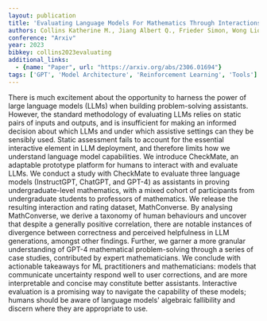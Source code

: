 ```yaml
---
layout: publication
title: 'Evaluating Language Models For Mathematics Through Interactions'
authors: Collins Katherine M., Jiang Albert Q., Frieder Simon, Wong Lionel, Zilka Miri, Bhatt Umang, Lukasiewicz Thomas, Wu Yuhuai, Tenenbaum Joshua B., Hart William, Gowers Timothy, Li Wenda, Weller Adrian, Jamnik Mateja
conference: "Arxiv"
year: 2023
bibkey: collins2023evaluating
additional_links:
  - {name: "Paper", url: "https://arxiv.org/abs/2306.01694"}
tags: ['GPT', 'Model Architecture', 'Reinforcement Learning', 'Tools']
---
```

There is much excitement about the opportunity to harness the power of large
language models (LLMs) when building problem-solving assistants. However, the
standard methodology of evaluating LLMs relies on static pairs of inputs and
outputs, and is insufficient for making an informed decision about which LLMs
and under which assistive settings can they be sensibly used. Static assessment
fails to account for the essential interactive element in LLM deployment, and
therefore limits how we understand language model capabilities. We introduce
CheckMate, an adaptable prototype platform for humans to interact with and
evaluate LLMs. We conduct a study with CheckMate to evaluate three language
models (InstructGPT, ChatGPT, and GPT-4) as assistants in proving
undergraduate-level mathematics, with a mixed cohort of participants from
undergraduate students to professors of mathematics. We release the resulting
interaction and rating dataset, MathConverse. By analysing MathConverse, we
derive a taxonomy of human behaviours and uncover that despite a generally
positive correlation, there are notable instances of divergence between
correctness and perceived helpfulness in LLM generations, amongst other
findings. Further, we garner a more granular understanding of GPT-4
mathematical problem-solving through a series of case studies, contributed by
expert mathematicians. We conclude with actionable takeaways for ML
practitioners and mathematicians: models that communicate uncertainty respond
well to user corrections, and are more interpretable and concise may constitute
better assistants. Interactive evaluation is a promising way to navigate the
capability of these models; humans should be aware of language models'
algebraic fallibility and discern where they are appropriate to use.
